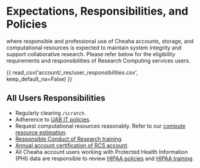 # Expectations, Responsibilities, and Policies

where responsible and professional use of Cheaha accounts, storage, and computational resources is expected to maintain system integrity and support collaborative research. Please refer below for the eligibility requirements and responsibilities of Research Computing services users.

{{ read_csv('account/_res/user_responsibilities.csv', keep_default_na=False) }}

## All Users Responsibilities

- Regularly clearing `/scratch`.
- Adherence to [UAB IT policies](https://www.uab.edu/it/home/policies).
- Request computational resources reasonably. Refer to our [compute resource estimation](../cheaha/job_efficiency.md#estimating-compute-resources).
- [Responsible Conduct of Research training](https://www.uab.edu/research/home/responsible-conduct-of-research).
- [Annual account certification of RCS account](../account/rcs/status.md).
- All Cheaha account users working with Protected Health Information (PHI) data are responsible to review [HIPAA policies](https://www.uab.edu/it/home/policies/compliance/hipaa) and
[HIPAA training](https://www.uab.edu/compliance/areas-of-focus/privacy/training).
